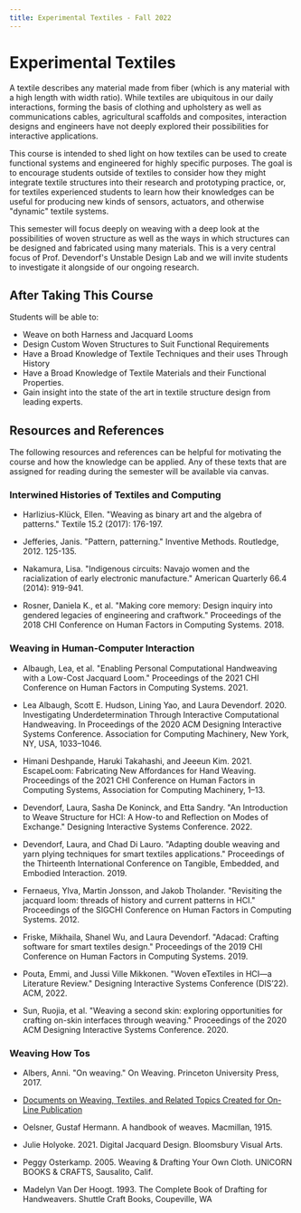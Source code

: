```yaml
---
title: Experimental Textiles - Fall 2022
---
```


# Experimental Textiles


A textile describes any material made from fiber (which is any material with a high length with width ratio). While textiles are ubiquitous in our daily interactions, forming the basis of clothing and upholstery as well as communications cables, agricultural scaffolds and composites, interaction designs and engineers have not deeply explored their possibilities for interactive applications. 

This course is intended to shed light on how textiles can be used to create functional systems and engineered for highly specific purposes. The goal is to encourage students outside of textiles to consider how they might integrate textile structures into their research and prototyping practice, or, for textiles experienced students to learn how their knowledges can be useful for producing new kinds of sensors, actuators, and otherwise "dynamic" textile systems. 

This semester will focus deeply on weaving with a deep look at the possibilities of woven structure as well as the ways in which structures can be designed and fabricated using many materials. This is a very central focus of Prof. Devendorf's Unstable Design Lab and we will invite students to investigate it alongside of our ongoing research.

## After Taking This Course
Students will be able to: 
- Weave on both Harness and Jacquard Looms
- Design Custom Woven Structures to Suit Functional Requirements
- Have a Broad Knowledge of Textile Techniques and their uses Through History
- Have a Broad Knowledge of Textile Materials and their Functional Properties. 
- Gain insight into the state of the art in textile structure design from leading experts. 


## Resources and References

The following resources and references can be helpful for motivating the course and how the knowledge can be applied. Any of these texts that are assigned for reading during the semester will be available via canvas. 

### Interwined Histories of Textiles and Computing

- Harlizius-Klück, Ellen. "Weaving as binary art and the algebra of patterns." Textile 15.2 (2017): 176-197.

- Jefferies, Janis. "Pattern, patterning." Inventive Methods. Routledge, 2012. 125-135.

- Nakamura, Lisa. "Indigenous circuits: Navajo women and the racialization of early electronic manufacture." American Quarterly 66.4 (2014): 919-941.

- Rosner, Daniela K., et al. "Making core memory: Design inquiry into gendered legacies of engineering and craftwork." Proceedings of the 2018 CHI Conference on Human Factors in Computing Systems. 2018.

### Weaving in Human-Computer Interaction

- Albaugh, Lea, et al. "Enabling Personal Computational Handweaving with a Low-Cost Jacquard Loom." Proceedings of the 2021 CHI Conference on Human Factors in Computing Systems. 2021.

- Lea Albaugh, Scott E. Hudson, Lining Yao, and
Laura Devendorf. 2020. Investigating Underdetermination Through Interactive Computational Handweaving. In Proceedings of the 2020 ACM Designing Interactive Systems Conference. Association for Computing Machinery, New York, NY,
USA, 1033–1046.

- Himani Deshpande, Haruki Takahashi, and Jeeeun
Kim. 2021. EscapeLoom: Fabricating New Affordances for Hand Weaving. Proceedings of the 2021
CHI Conference on Human Factors in Computing
Systems, Association for Computing Machinery,
1–13.

- Devendorf, Laura, Sasha De Koninck, and Etta Sandry. "An Introduction to Weave Structure for HCI: A How-to and Reflection on Modes of Exchange." Designing Interactive Systems Conference. 2022.

- Devendorf, Laura, and Chad Di Lauro. "Adapting double weaving and yarn plying techniques for smart textiles applications." Proceedings of the Thirteenth International Conference on Tangible, Embedded, and Embodied Interaction. 2019.

- Fernaeus, Ylva, Martin Jonsson, and Jakob Tholander. "Revisiting the jacquard loom: threads of history and current patterns in HCI." Proceedings of the SIGCHI Conference on Human Factors in Computing Systems. 2012.

- Friske, Mikhaila, Shanel Wu, and Laura Devendorf. "Adacad: Crafting software for smart textiles design." Proceedings of the 2019 CHI Conference on Human Factors in Computing Systems. 2019.

- Pouta, Emmi, and Jussi Ville Mikkonen. "Woven eTextiles in HCI—a Literature Review." Designing Interactive Systems Conference (DIS’22). ACM, 2022.

- Sun, Ruojia, et al. "Weaving a second skin: exploring opportunities for crafting on-skin interfaces through weaving." Proceedings of the 2020 ACM Designing Interactive Systems Conference. 2020.

### Weaving How Tos

- Albers, Anni. "On weaving." On Weaving. Princeton University Press, 2017.

- [Documents on Weaving, Textiles, and Related Topics Created for On-Line Publication](https://smsf.cs.arizona.edu/patterns/weaving/index.html)

- Oelsner, Gustaf Hermann. A handbook of weaves. Macmillan, 1915.

- Julie Holyoke. 2021. Digital Jacquard Design.
Bloomsbury Visual Arts.

- Peggy Osterkamp. 2005. Weaving & Drafting Your
Own Cloth. UNICORN BOOKS & CRAFTS,
Sausalito, Calif.

- Madelyn Van Der Hoogt. 1993. The Complete Book
of Drafting for Handweavers. Shuttle Craft Books,
Coupeville, WA


